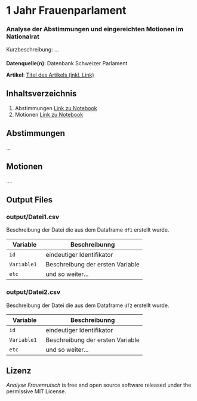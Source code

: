 # 1 Jahr Frauenparlament

### Analyse der Abstimmungen und eingereichten Motionen im Nationalrat

<!---
optional folgendermassen Bild einfügen:
![Trump Hate](dt.png)
Source: [Gage Skidmore](https://www.flickr.com/photos/gageskidmore/32758233090)>)
--->

Kurzbeschreibung: ...

#### 
**Datenquelle(n)**: Datenbank Schweizer Parlament


**Artikel**: [Titel des Artikels (inkl. Link)](https://github.com/tamedia-ddj/brennpunkt_bauernhof_public/blob/master/1_Kuerzungen.ipynb)

## Inhaltsverzeichnis

1. Abstimmungen [Link zu Notebook](https://github.com/tamedia-ddj/brennpunkt_bauernhof_public/blob/master/1_Kuerzungen.ipynb)
2. Motionen [Link zu Notebook](https://github.com/tamedia-ddj/brennpunkt_bauernhof_public/blob/master/1_Kuerzungen.ipynb)



## Abstimmungen
...



## Motionen

....





## Output Files

### output/Datei1.csv

Beschreibung der Datei die aus dem Dataframe `df1` erstellt wurde.

Variable | Beschreibunng
--- | --- 
`id ` | eindeutiger Identifikator
`Variable1 ` | Beschreibung der ersten Variable
`etc ` | und so weiter...


### output/Datei2.csv

Beschreibung der Datei die aus dem Dataframe `df2` erstellt wurde.

Variable | Beschreibunng
--- | --- 
`id ` | eindeutiger Identifikator
`Variable1 ` | Beschreibung der ersten Variable
`etc ` | und so weiter...


## Lizenz

*Analyse Frauenrutsch* is free and open source software released under the permissive MIT License.

